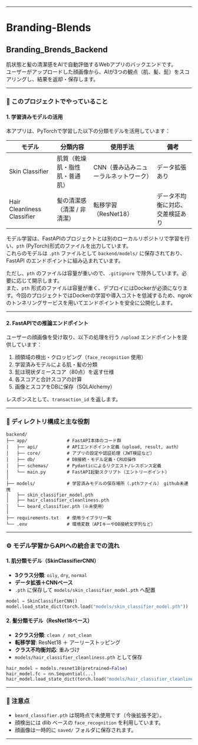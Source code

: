 
---

# Branding-Blends

## Branding_Brends_Backend

肌状態と髪の清潔感をAIで自動評価するWebアプリのバックエンドです。  
ユーザーがアップロードした顔画像から、AIが3つの観点（肌、髪、髭）をスコアリングし、結果を返却・保存します。

---

### 🧠 このプロジェクトでやっていること

#### 1. 学習済みモデルの活用

本アプリは、PyTorchで学習した以下の分類モデルを活用しています：

| モデル                  | 分類内容                     | 使用手法                     | 備考                                |
|-------------------------|------------------------------|------------------------------|-------------------------------------|
| Skin Classifier         | 肌質（乾燥肌・脂性肌・普通肌） | CNN（畳み込みニューラルネットワーク） | データ拡張あり                     |
| Hair Cleanliness Classifier | 髪の清潔感（清潔 / 非清潔）   | 転移学習（ResNet18）          | データ不均衡に対応、交差検証あり   |

モデル学習は、FastAPIのプロジェクトとは別のローカルリポジトリで学習を行い、`pth` (PyTorch)形式のファイルを出力しています。  
これらのモデルは `.pth` ファイルとして `backend/models/` に保存されており、FastAPI のエンドポイントに組み込まれています。  

ただし、`pth` のファイルは容量が重いので、`.gitignore` で除外しています。必要に応じて開示します。  
また、`pth` 形式のファイルは容量が重く、デプロイにはDockerが必須になります。今回のプロジェクトではDockerの学習や導入コストを低減するため、ngrokのトンネリングサービスを用いてエンドポイントを安全に公開化します。

---

#### 2. FastAPIでの推論エンドポイント

ユーザーの顔画像を受け取り、以下の処理を行う `/upload` エンドポイントを提供しています：

1. 顔領域の検出・クロッピング（`face_recognition` 使用）  
2. 学習済みモデルによる肌・髪の分類  
3. 髭は現状ダミースコア（80点）を返す仕様  
4. 各スコアと合計スコアの計算  
5. 画像とスコアをDBに保存（SQLAlchemy）  

レスポンスとして、`transaction_id` を返します。

---

### 🔧 ディレクトリ構成と主な役割

```
backend/
├── app/               # FastAPI本体のコード群
│   ├── api/           # APIエンドポイント定義（upload, result, auth）
│   ├── core/          # アプリの設定や認証処理（JWT検証など）
│   ├── db/            # DB接続・モデル定義・CRUD操作
│   ├── schemas/       # Pydanticによるリクエスト/レスポンス定義
│   └── main.py        # FastAPI起動スクリプト（エントリーポイント）
│
├── models/            # 学習済みモデルの保存場所（.pthファイル）　github未連携
│   ├── skin_classifier_model.pth
│   ├── hair_classifier_cleanliness.pth
│   └── beard_classifier.pth（※未使用）
│
├── requirements.txt   # 使用ライブラリ一覧
└── .env               # 環境変数（APIキーやDB接続文字列など）
```

---

### ⚙️ モデル学習からAPIへの統合までの流れ

#### 1. 肌分類モデル（SkinClassifierCNN）
- **3クラス分類**: `oily`, `dry`, `normal`  
- **データ拡張＋CNNベース**  
- `.pth` に保存して `models/skin_classifier_model.pth` へ配置  

```python
model = SkinClassifierCNN()
model.load_state_dict(torch.load("models/skin_classifier_model.pth"))
```

#### 2. 髪分類モデル（ResNet18ベース）
- **2クラス分類**: `clean / not_clean`  
- **転移学習**: ResNet18 ＋ アーリーストッピング  
- **クラス不均衡対応**: 重みづけ  
- `models/hair_classifier_cleanliness.pth` として保存  

```python
hair_model = models.resnet18(pretrained=False)
hair_model.fc = nn.Sequential(...)
hair_model.load_state_dict(torch.load("models/hair_classifier_cleanliness.pth"))
```

---

### 📌 注意点

- `beard_classifier.pth` は現時点で未使用です（今後拡張予定）。  
- 顔検出には dlib ベースの `face_recognition` を利用しています。  
- 顔画像は一時的に `saved/` フォルダに保存されます。

---
